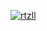 [![rtzll](https://user-images.githubusercontent.com/3359485/101989561-7e390780-3ca1-11eb-92ff-c82879e5276b.gif)](https://twitter.com/rtzll)
